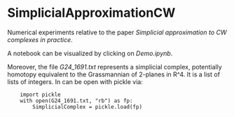 # SimplicialApproximationCW

Numerical experiments relative to the paper *Simplicial approximation to CW complexes in practice*.

A notebook can be visualized by clicking on *Demo.ipynb*.

Moreover, the file *G24_1691.txt* represents a simplicial complex, potentially homotopy equivalent to the Grassmannian of 2-planes in R^4.
It is a list of lists of integers. In can be open with pickle via:
```pyton
    import pickle
    with open(G24_1691.txt, "rb") as fp: 
        SimplicialComplex = pickle.load(fp)
```
